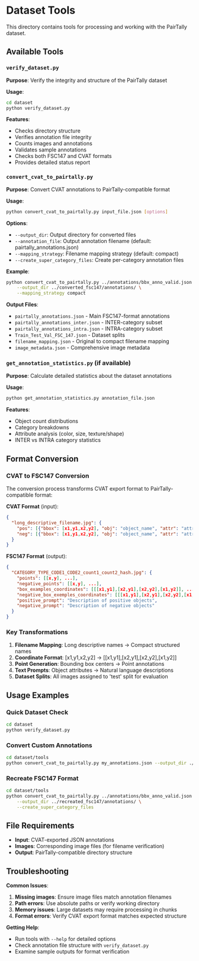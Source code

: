 # Dataset Tools

This directory contains tools for processing and working with the PairTally dataset.

## Available Tools

### `verify_dataset.py`
**Purpose**: Verify the integrity and structure of the PairTally dataset

**Usage**:
```bash
cd dataset
python verify_dataset.py
```

**Features**:
- Checks directory structure
- Verifies annotation file integrity
- Counts images and annotations
- Validates sample annotations
- Checks both FSC147 and CVAT formats
- Provides detailed status report

### `convert_cvat_to_pairtally.py`
**Purpose**: Convert CVAT annotations to PairTally-compatible format

**Usage**:
```bash
python convert_cvat_to_pairtally.py input_file.json [options]
```

**Options**:
- `--output_dir`: Output directory for converted files
- `--annotation_file`: Output annotation filename (default: pairtally_annotations.json)
- `--mapping_strategy`: Filename mapping strategy (default: compact)
- `--create_super_category_files`: Create per-category annotation files

**Example**:
```bash
python convert_cvat_to_pairtally.py ../annotations/bbx_anno_valid.json \
    --output_dir ../converted_fsc147/annotations/ \
    --mapping_strategy compact
```

**Output Files**:
- `pairtally_annotations.json` - Main FSC147-format annotations
- `pairtally_annotations_inter.json` - INTER-category subset
- `pairtally_annotations_intra.json` - INTRA-category subset
- `Train_Test_Val_FSC_147.json` - Dataset splits
- `filename_mapping.json` - Original to compact filename mapping
- `image_metadata.json` - Comprehensive image metadata

### `get_annotation_statistics.py` (if available)
**Purpose**: Calculate detailed statistics about the dataset annotations

**Usage**:
```bash
python get_annotation_statistics.py annotation_file.json
```

**Features**:
- Object count distributions
- Category breakdowns
- Attribute analysis (color, size, texture/shape)
- INTER vs INTRA category statistics

## Format Conversion

### CVAT to FSC147 Conversion

The conversion process transforms CVAT export format to PairTally-compatible format:

**CVAT Format** (input):
```json
{
  "long_descriptive_filename.jpg": {
    "pos": [{"bbox": [x1,y1,x2,y2], "obj": "object_name", "attr": "attribute"}],
    "neg": [{"bbox": [x1,y1,x2,y2], "obj": "object_name", "attr": "attribute"}]
  }
}
```

**FSC147 Format** (output):
```json
{
  "CATEGORY_TYPE_CODE1_CODE2_count1_count2_hash.jpg": {
    "points": [[x,y], ...],
    "negative_points": [[x,y], ...],
    "box_examples_coordinates": [[[x1,y1],[x2,y1],[x2,y2],[x1,y2]], ...],
    "negative_box_exemples_coordinates": [[[x1,y1],[x2,y1],[x2,y2],[x1,y2]], ...],
    "positive_prompt": "Description of positive objects",
    "negative_prompt": "Description of negative objects"
  }
}
```

### Key Transformations

1. **Filename Mapping**: Long descriptive names → Compact structured names
2. **Coordinate Format**: [x1,y1,x2,y2] → [[x1,y1],[x2,y1],[x2,y2],[x1,y2]]
3. **Point Generation**: Bounding box centers → Point annotations
4. **Text Prompts**: Object attributes → Natural language descriptions
5. **Dataset Splits**: All images assigned to 'test' split for evaluation

## Usage Examples

### Quick Dataset Check
```bash
cd dataset
python verify_dataset.py
```

### Convert Custom Annotations
```bash
cd dataset/tools
python convert_cvat_to_pairtally.py my_annotations.json --output_dir ./converted/
```

### Recreate FSC147 Format
```bash
cd dataset/tools
python convert_cvat_to_pairtally.py ../annotations/bbx_anno_valid.json \
    --output_dir ../recreated_fsc147/annotations/ \
    --create_super_category_files
```

## File Requirements

- **Input**: CVAT-exported JSON annotations
- **Images**: Corresponding image files (for filename verification)
- **Output**: PairTally-compatible directory structure

## Troubleshooting

**Common Issues**:
1. **Missing images**: Ensure image files match annotation filenames
2. **Path errors**: Use absolute paths or verify working directory
3. **Memory issues**: Large datasets may require processing in chunks
4. **Format errors**: Verify CVAT export format matches expected structure

**Getting Help**:
- Run tools with `--help` for detailed options
- Check annotation file structure with `verify_dataset.py`
- Examine sample outputs for format verification

